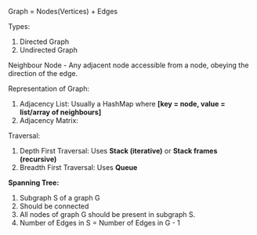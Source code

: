 Graph = Nodes(Vertices) + Edges

Types:
1. Directed Graph
2. Undirected Graph

Neighbour Node - Any adjacent node accessible from a node, obeying the direction of the edge.

Representation of Graph:
1. Adjacency List: Usually a HashMap where **[key = node, value = list/array of neighbours]** 
2. Adjacency Matrix: 


Traversal:
1. Depth First Traversal: Uses **Stack (iterative)** or **Stack frames (recursive)**
2. Breadth First Traversal: Uses **Queue**


**Spanning Tree:**
1. Subgraph S of a graph G
2. Should be connected
3. All nodes of graph G should be present in subgraph S.
4. Number of Edges in S = Number of Edges in G - 1

